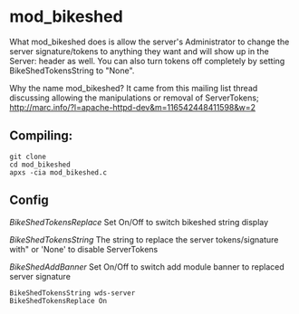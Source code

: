 mod_bikeshed
============
What mod_bikeshed does is allow the server's Administrator to change the server signature/tokens to anything they want and will show up in the Server: header as well. You can also turn tokens off completely by setting BikeShedTokensString to "None".

Why the name mod_bikeshed?
It came from this mailing list thread discussing allowing the manipulations or removal of ServerTokens;
http://marc.info/?l=apache-httpd-dev&m=116542448411598&w=2

## Compiling: 
```
git clone
cd mod_bikeshed
apxs -cia mod_bikeshed.c
```

## Config

*BikeShedTokensReplace* Set On/Off to switch bikeshed string display

*BikeShedTokensString* The string to replace the server tokens/signature with" or 'None' to disable ServerTokens

*BikeShedAddBanner* Set On/Off to switch add module banner to replaced server signature


```
BikeShedTokensString wds-server
BikeShedTokensReplace On
```
